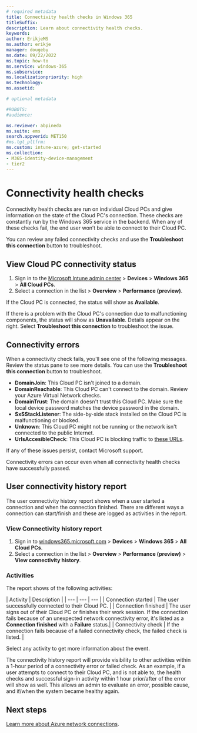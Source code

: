 ```yaml
---
# required metadata
title: Connectivity health checks in Windows 365
titleSuffix:
description: Learn about connectivity health checks.
keywords:
author: ErikjeMS
ms.author: erikje
manager: dougeby
ms.date: 09/22/2022
ms.topic: how-to
ms.service: windows-365
ms.subservice:
ms.localizationpriority: high
ms.technology:
ms.assetid: 

# optional metadata

#ROBOTS:
#audience:

ms.reviewer: abpineda
ms.suite: ems
search.appverid: MET150
#ms.tgt_pltfrm:
ms.custom: intune-azure; get-started
ms.collection:
- M365-identity-device-management
- tier2
---
```


# Connectivity health checks

Connectivity health checks are run on individual Cloud PCs and give information on the state of the Cloud PC's connection. These checks are constantly run by the Windows 365 service in the backend. When any of these checks fail, the end user won’t be able to connect to their Cloud PC.

You can review any failed connectivity checks and use the **Troubleshoot this connection** button to troubleshoot.

## View Cloud PC connectivity status

1. Sign in to the [Microsoft Intune admin center](https://go.microsoft.com/fwlink/?linkid=2109431) > **Devices** > **Windows 365** > **All Cloud PCs**.
2. Select a connection in the list > **Overview** > **Performance (preview)**.

If the Cloud PC is connected, the status will show as **Available**.

If there is a problem with the Cloud PC's connection due to malfunctioning components, the status will show as **Unavailable**. Details appear on the right. Select **Troubleshoot this connection** to troubleshoot the issue.

## Connectivity errors

When a connectivity check fails, you'll see one of the following messages. Review the status pane to see more details. You can use the **Troubleshoot this connection** button to troubleshoot.

- **DomainJoin**: This Cloud PC isn't joined to a domain.
- **DomainReachable**: This Cloud PC can't connect to the domain. Review your Azure Virtual Network checks. 
- **DomainTrust**: The domain doesn't trust this Cloud PC. Make sure the local device password matches the device password in the domain. 
- **SxSStackListener**: The side-by-side stack installed on the Cloud PC is malfunctioning or blocked. 
- **Unknown**: This Cloud PC might not be running or the network isn't connected to the public Internet.
- **UrlsAccesibleCheck**: This Cloud PC is blocking traffic to [these URLs](requirements.md).

<!--
Possible different view of this data:

| Check | Failure description | Troubleshooting |
| --- | --- | --- |
| DomainJoin | This Cloud PC isn't joined to a domain. | Try reprovisioning the Cloud PC or join it to a domain. |
| DomainReachable | This Cloud PC can't connect to the domain. | Check for an issue with your virtual network configuration by reviewing your [Azure network connection checks](troubleshoot-azure-network-connection.md). |
| DomainTrust | The domain doesn't trust this Cloud PC. | Make sure that the local device password matches the device password in the domain. |
| SxSStackListener | The side-by-side stack installed on the Cloud PC is malfunctioning or blocked. | Run the troubleshooting tool to fix this issue. |
| Unknown | This Cloud PC might not be running or the network isn't connected to the public Internet. | Run the troubleshooting tool to get more information. |
| UrlsAccesible | This Cloud PC is blocking traffic to [these URLs](requirements.md). | Unblock the URLs this Cloud PC uses to connect to Windows 365. |

-->
If any of these issues persist, contact Microsoft support.

Connectivity errors can occur even when all connectivity health checks have successfully passed.

## User connectivity history report

The user connectivity history report shows when a user started a connection and when the connection finished. There are different ways a connection can start/finish and these are logged as activities in the report.

### View Connectivity history report

1. Sign in to [windows365.microsoft.com](https://windows365.microsoft.com) > **Devices** > **Windows 365** > **All Cloud PCs**.
2. Select a connection in the list > **Overview** > **Performance (preview)** > **View connectivity history**.

### Activities

The report shows of the following activities:

| Activity | Description |
| --- | --- | --- |
| Connection started | The user successfully connected to their Cloud PC. |
| Connection finished | The user signs out of their Cloud PC or finishes their work session. If the connection fails because of an unexpected network connectivity error, it's listed as a **Connection finished** with a **Failure** status.|
| Connectivity check | If the connection fails because of a failed connectivity check, the failed check is listed. |

Select any activity to get more information about the event.

The connectivity history report will provide visibility to other activities within a 1-hour period of a connectivity error or failed check.  As an example, if a user attempts to connect to their Cloud PC, and is not able to, the health checks and successful sign-in activity within 1 hour prior/after of the error will show as well.  This allows an admin to evaluate an error, possible cause, and if/when the system became healthy again.

<!-- ########################## -->
## Next steps

[Learn more about Azure network connections](azure-network-connections.md).
